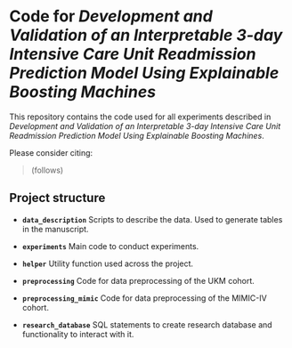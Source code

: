 # Code for *Development and Validation of an Interpretable 3-day Intensive Care Unit Readmission Prediction Model Using Explainable Boosting Machines*

This repository contains the code used for all experiments described in *Development and Validation of an Interpretable 3-day Intensive Care Unit Readmission Prediction Model Using Explainable Boosting Machines*.

Please consider citing:

> (follows)

## Project structure

* **`data_description`** 
Scripts to describe the data. Used to generate tables in the manuscript.

* **`experiments`**
Main code to conduct experiments.

* **`helper`**
Utility function used across the project.

* **`preprocessing`**
Code for data preprocessing of the UKM cohort.

* **`preprocessing_mimic`**
Code for data preprocessing of the MIMIC-IV cohort.

* **`research_database`**
SQL statements to create research database and functionality to interact with it.
